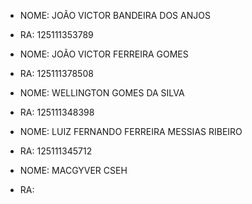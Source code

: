 - NOME: JOÃO VICTOR BANDEIRA DOS ANJOS
- RA: 125111353789    

- NOME: JOÃO VICTOR FERREIRA GOMES
- RA: 125111378508

- NOME: WELLINGTON GOMES DA SILVA
- RA: 125111348398

- NOME: LUIZ FERNANDO FERREIRA MESSIAS RIBEIRO
- RA: 125111345712

- NOME: MACGYVER CSEH
- RA: